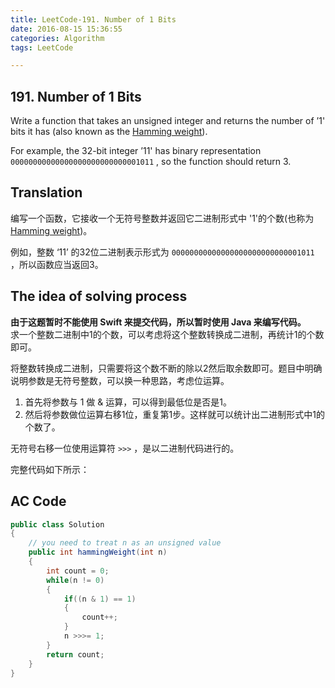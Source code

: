 ```yaml
---
title: LeetCode-191. Number of 1 Bits  
date: 2016-08-15 15:36:55  
categories: Algorithm
tags: LeetCode  

---
```


## 191. Number of 1 Bits  

Write a function that takes an unsigned integer and returns the number of ’1' bits it has (also known as the [Hamming weight](https://en.wikipedia.org/wiki/Hamming_weight)).

For example, the 32-bit integer ’11' has binary representation `00000000000000000000000000001011` , so the function should return 3.

## Translation

编写一个函数，它接收一个无符号整数并返回它二进制形式中 '1'的个数(也称为[Hamming weight](https://en.wikipedia.org/wiki/Hamming_weight))。

例如，整数 ‘11’ 的32位二进制表示形式为 `00000000000000000000000000001011` ，所以函数应当返回3。

## The idea of solving process

**由于这题暂时不能使用 Swift 来提交代码，所以暂时使用 Java 来编写代码。**  
求一个整数二进制中1的个数，可以考虑将这个整数转换成二进制，再统计1的个数即可。

将整数转换成二进制，只需要将这个数不断的除以2然后取余数即可。题目中明确说明参数是无符号整数，可以换一种思路，考虑位运算。

1. 首先将参数与 1 做 & 运算，可以得到最低位是否是1。
2. 然后将参数做位运算右移1位，重复第1步。这样就可以统计出二进制形式中1的个数了。

无符号右移一位使用运算符 `>>>` ，是以二进制代码进行的。

完整代码如下所示：

## AC Code

```java
public class Solution
{
    // you need to treat n as an unsigned value
    public int hammingWeight(int n)
    {
        int count = 0;
        while(n != 0)
        {
            if((n & 1) == 1)
            {
				count++;
            }
            n >>>= 1;
        }
        return count;
    }
}
```